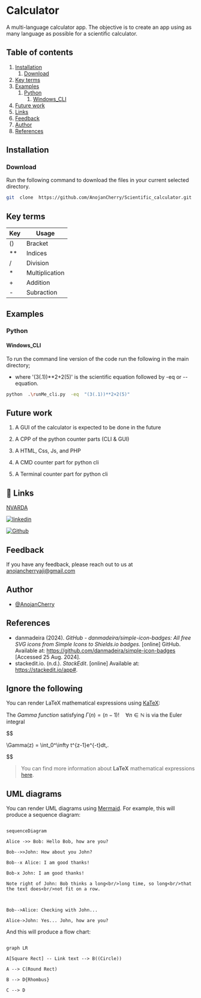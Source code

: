 
  

# Calculator
A multi-language calculator app. The objective is to create an app using as many language as possible for a scientific calculator.

## Table of contents
1. [Installation](#installation)
    1. [Download](#download)
2. [Key terms](#key-terms)
3. [Examples](#examples)
    1. [Python](#python)
        1. [Windows_CLI](#windows_cli)
4. [Future work](#future-work)
5. [Links](#links)
6. [Feedback](#feedback)
7. [Author](#author)
8. [References](#references)

## Installation

### Download

Run the following command to download the files in your current selected directory.

```bash
git  clone  https://github.com/AnojanCherry/Scientific_calculator.git
```

## Key terms

|Key|Usage|
|--|--|
|()|Bracket|
|**|Indices|
|/|Division|
|*|Multiplication|
|+|Addition|
|-|Subraction|
  
## Examples

### Python

#### Windows_CLI

To run the command line version of the code run the following in the main directory;

- where '(3(.1))**2+2(5)' is the scientific equation followed by -eq or --equation.

```bash
python  .\runMe_cli.py  -eq  "(3(.1))**2+2(5)"
```

## Future work

1. A GUI of the calculator is expected to be done in the future

2. A CPP of the python counter parts (CLI & GUI)

3. A HTML, Css, Js, and PHP

4. A CMD counter part for python cli

5. A Terminal counter part for python cli

## 🔗 Links

[NVARDA](http://nvarda.com/)

[![linkedin](https://img.shields.io/badge/linkedin-%230A66C2.svg?&style=for-the-badge&logo=linkedin&logoColor=white)](https://www.linkedin.com/in/ranojan/)

[![Github](https://img.shields.io/badge/github-%23181717.svg?&style=for-the-badge&logo=github&logoColor=white)](https://github.com/AnojanCherry)

## Feedback

If you have any feedback, please reach out to us at anojancherryaji@gmail.com

## Author

- [@AnojanCherry](https://github.com/AnojanCherry)

## References

- danmadeira (2024). _GitHub - danmadeira/simple-icon-badges: All free SVG icons from Simple Icons to Shields.io badges._ [online] GitHub. Available at: https://github.com/danmadeira/simple-icon-badges [Accessed 25 Aug. 2024].
- stackedit.io. (n.d.).  _StackEdit_. [online] Available at: https://stackedit.io/app#.
  
## Ignore the following

You can render LaTeX mathematical expressions using [KaTeX](https://khan.github.io/KaTeX/):

  

The *Gamma function* satisfying $\Gamma(n) = (n-1)!\quad\forall n\in\mathbb N$ is via the Euler integral

  

$$

\Gamma(z) = \int_0^\infty t^{z-1}e^{-t}dt\,.

$$

  

> You can find more information about **LaTeX** mathematical expressions [here](http://meta.math.stackexchange.com/questions/5020/mathjax-basic-tutorial-and-quick-reference).

  
  

## UML diagrams

  

You can render UML diagrams using [Mermaid](https://mermaidjs.github.io/). For example, this will produce a sequence diagram:

  

```mermaid

sequenceDiagram

Alice ->> Bob: Hello Bob, how are you?

Bob-->>John: How about you John?

Bob--x Alice: I am good thanks!

Bob-x John: I am good thanks!

Note right of John: Bob thinks a long<br/>long time, so long<br/>that the text does<br/>not fit on a row.

  

Bob-->Alice: Checking with John...

Alice->John: Yes... John, how are you?

```

  

And this will produce a flow chart:

  

```mermaid

graph LR

A[Square Rect] -- Link text --> B((Circle))

A --> C(Round Rect)

B --> D{Rhombus}

C --> D

```